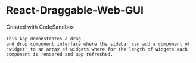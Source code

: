  # React-Draggable-Web-GUI
Created with CodeSandbox<br></br>
<code>This App demonstrates a drag and drop component interface where the sidebar can add a component of 'widget' to an array of widgets where for the length of widgets each component is rendered and app refreshed.</code>
